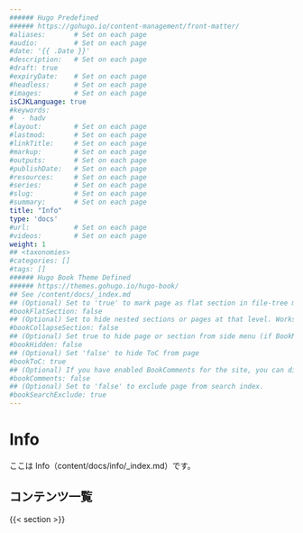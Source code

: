 ```yaml
---
###### Hugo Predefined
###### https://gohugo.io/content-management/front-matter/
#aliases:       # Set on each page
#audio:         # Set on each page
#date: '{{ .Date }}'
#description:   # Set on each page
#draft: true
#expiryDate:    # Set on each page 
#headless:      # Set on each page
#images:        # Set on each page
isCJKLanguage: true
#keywords:
#  - hadv
#layout:        # Set on each page
#lastmod:       # Set on each page
#linkTitle:     # Set on each page
#markup:        # Set on each page
#outputs:       # Set on each page
#publishDate:   # Set on each page
#resources:     # Set on each page
#series:        # Set on each page
#slug:          # Set on each page
#summary:       # Set on each page
title: "Info"
type: 'docs'
#url:           # Set on each page
#videos:        # Set on each page
weight: 1
## <taxonomies>
#categories: []
#tags: []
###### Hugo Book Theme Defined
###### https://themes.gohugo.io/hugo-book/
## See /content/docs/_index.md
## (Optional) Set to 'true' to mark page as flat section in file-tree menu (if BookMenuBundle not set)
#bookFlatSection: false
## (Optional) Set to hide nested sections or pages at that level. Works only with file-tree menu mode
#bookCollapseSection: false
## (Optional) Set true to hide page or section from side menu (if BookMenuBundle not set)
#bookHidden: false
## (Optional) Set 'false' to hide ToC from page
#bookToC: true
## (Optional) If you have enabled BookComments for the site, you can disable it for specific pages.
#bookComments: false
## (Optional) Set to 'false' to exclude page from search index.
#bookSearchExclude: true
---
```


# Info

ここは Info（content/docs/info/_index.md）です。

## コンテンツ一覧

{{< section >}}
